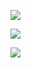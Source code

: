 [![](https://github-readme-stats.vercel.app/api?username=bootsareme&show_icons=true&theme=synthwave)](https://github.com/VJZ-Corp)

[![](https://github-readme-stats.vercel.app/api/top-langs/?username=bootsareme&show_icons=true&theme=tokyonight)](https://github.com/VJZ-Corp)

[![](https://github-readme-stats.vercel.app/api/pin/?username=VJZ-Corp&repo=Toolboxal&theme=tokyonight)](https://github.com/VJZ-Corp/Toolboxal)

